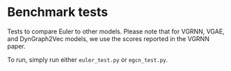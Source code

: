 # Benchmark tests

Tests to compare Euler to other models. Please note that for VGRNN, VGAE, and DynGraph2Vec models, we use the scores reported in the VGRNN paper. 

To run, simply run either `euler_test.py` or `egcn_test.py`. 